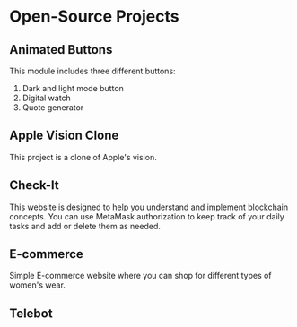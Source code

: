 # Open-Source Projects

## Animated Buttons

This module includes three different buttons:

1. Dark and light mode button
2. Digital watch
3. Quote generator

## Apple Vision Clone

This project is a clone of Apple's vision.

## Check-It

This website is designed to help you understand and implement blockchain concepts. You can use MetaMask authorization to keep track of your daily tasks and add or delete them as needed.

## E-commerce
Simple E-commerce website where you can shop for different types of women's wear.


## Telebot


